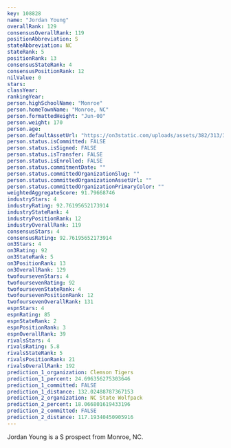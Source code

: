 ```yaml
---
key: 108828
name: "Jordan Young"
overallRank: 129
consensusOverallRank: 119
positionAbbreviation: S
stateAbbreviation: NC
stateRank: 5
positionRank: 13
consensusStateRank: 4
consensusPositionRank: 12
nilValue: 0
stars: 
classYear: 
rankingYear: 
person.highSchoolName: "Monroe"
person.homeTownName: "Monroe, NC"
person.formattedHeight: "Jun-00"
person.weight: 170
person.age: 
person.defaultAssetUrl: "https://on3static.com/uploads/assets/382/313/313382.jpg"
person.status.isCommitted: FALSE
person.status.isSigned: FALSE
person.status.isTransfer: FALSE
person.status.isEnrolled: FALSE
person.status.commitmentDate: ""
person.status.committedOrganizationSlug: ""
person.status.committedOrganizationAssetUrl: ""
person.status.committedOrganizationPrimaryColor: ""
weightedAggregateScore: 91.79668746
industryStars: 4
industryRating: 92.76195652173914
industryStateRank: 4
industryPositionRank: 12
industryOverallRank: 119
consensusStars: 4
consensusRating: 92.76195652173914
on3Stars: 4
on3Rating: 92
on3StateRank: 5
on3PositionRank: 13
on3OverallRank: 129
twofoursevenStars: 4
twofoursevenRating: 92
twofoursevenStateRank: 4
twofoursevenPositionRank: 12
twofoursevenOverallRank: 131
espnStars: 4
espnRating: 85
espnStateRank: 2
espnPositionRank: 3
espnOverallRank: 39
rivalsStars: 4
rivalsRating: 5.8
rivalsStateRank: 5
rivalsPositionRank: 21
rivalsOverallRank: 192
prediction_1_organization: Clemson Tigers
prediction_1_percent: 24.696356275303646
prediction_1_committed: FALSE
prediction_1_distance: 132.02488787367153
prediction_2_organization: NC State Wolfpack
prediction_2_percent: 18.066801619433196
prediction_2_committed: FALSE
prediction_2_distance: 117.19340450905916
---
```

Jordan Young is a S prospect from Monroe, NC.